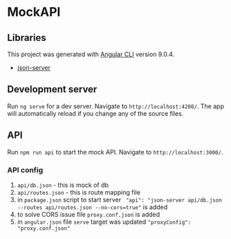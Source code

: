 # MockAPI

## Libraries
This project was generated with [Angular CLI](https://github.com/angular/angular-cli) version 9.0.4.

- [json-server](https://www.npmjs.com/package/json-server)

## Development server

Run `ng serve` for a dev server. Navigate to `http://localhost:4200/`. The app will automatically reload if you change any of the source files.

## API

Run `npm run api` to start the mock API.
Navigate to `http://localhost:3000/`.

### API config

1. `api/db.json` - this is mock of db
2. `api/routes.json` - this is route mapping file
3. in `package.json` script to start server ` "api": "json-server api/db.json --routes api/routes.json --no-cors=true"` is added
4. to solve CORS issue file `proxy.conf.json` is added
5. in `angular.json` file `serve` target was updated `"proxyConfig": "proxy.conf.json"` 
